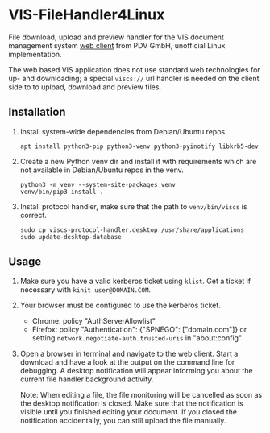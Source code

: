 # VIS-FileHandler4Linux
File download, upload and preview handler for the VIS document management system [web client](https://www.pdv.de/ecm-software/vis-webclient) from PDV GmbH, unofficial Linux implementation.

The web based VIS application does not use standard web technologies for up- and downloading; a special `viscs://` url handler is needed on the client side to to upload, download and preview files.

## Installation
1. Install system-wide dependencies from Debian/Ubuntu repos.
   ```
   apt install python3-pip python3-venv python3-pyinotify libkrb5-dev
   ```

2. Create a new Python venv dir and install it with requirements which are not available in Debian/Ubuntu repos in the venv.
   ```
   python3 -m venv --system-site-packages venv
   venv/bin/pip3 install .
   ```

3. Install protocol handler, make sure that the path to `venv/bin/viscs` is correct.
   ```
   sudo cp viscs-protocol-handler.desktop /usr/share/applications
   sudo update-desktop-database
   ```

## Usage
1. Make sure you have a valid kerberos ticket using `klist`. Get a ticket if necessary with `kinit user@DOMAIN.COM`.

2. Your browser must be configured to use the kerberos ticket.
   - Chrome: policy "AuthServerAllowlist"
   - Firefox: policy "Authentication": {"SPNEGO": ["domain.com"]} or setting `network.negotiate-auth.trusted-uris` in "about:config"

3. Open a browser in terminal and navigate to the web client. Start a download and have a look at the output on the command line for debugging. A desktop notification will appear informing you about the current file handler background activity.

   Note: When editing a file, the file monitoring will be cancelled as soon as the desktop notification is closed. Make sure that the notification is visible until you finished editing your document. If you closed the notification accidentally, you can still upload the file manually.
